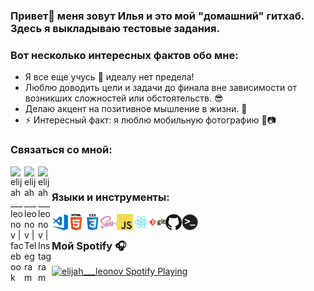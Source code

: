 ### Привет🤚 меня зовут Илья и это мой "домашний" гитхаб. Здесь я выкладываю тестовые задания.
### Вот несколько интересных фактов обо мне:

- Я все еще учусь 🤣 идеалу нет предела!
- Люблю доводить цели и задачи до финала вне зависимости от возникших сложностей или обстоятельств. 😎
- Делаю акцент на позитивное мышление в жизни. 🕺
- ⚡ Интересный факт: я люблю мобильную фотографию 📱📷

### Связаться со мной:

[<img align="left" alt="elijah___leonov | facebook" width="22px" src="https://cdn.jsdelivr.net/npm/simple-icons@v3/icons/facebook.svg" />](https://www.facebook.com/elijah.leonov)
[<img align="left" alt="elijah___leonov | Telegram" width="22px" src="https://cdn.jsdelivr.net/npm/simple-icons@v3/icons/telegram.svg" />](https://t.me/elijah_leonov)
[<img align="left" alt="elijah___leonov | Instagram" width="22px" src="https://cdn.jsdelivr.net/npm/simple-icons@v3/icons/instagram.svg" />](https://www.instagram.com/elijah___leonov/)

<br />

### Языки и инструменты:

<img align="left" alt="Visual Studio Code" width="26px" src="https://raw.githubusercontent.com/github/explore/80688e429a7d4ef2fca1e82350fe8e3517d3494d/topics/visual-studio-code/visual-studio-code.png" />
<img align="left" alt="HTML5" width="26px" src="https://raw.githubusercontent.com/github/explore/80688e429a7d4ef2fca1e82350fe8e3517d3494d/topics/html/html.png" />
<img align="left" alt="CSS3" width="26px" src="https://raw.githubusercontent.com/github/explore/80688e429a7d4ef2fca1e82350fe8e3517d3494d/topics/css/css.png" />
<img align="left" alt="Sass" width="26px" src="https://raw.githubusercontent.com/github/explore/80688e429a7d4ef2fca1e82350fe8e3517d3494d/topics/sass/sass.png" />
<img align="left" alt="JavaScript" width="26px" src="https://raw.githubusercontent.com/github/explore/80688e429a7d4ef2fca1e82350fe8e3517d3494d/topics/javascript/javascript.png" />
<img align="left" alt="React" width="26px" src="https://raw.githubusercontent.com/github/explore/80688e429a7d4ef2fca1e82350fe8e3517d3494d/topics/react/react.png" />
<img align="left" alt="Git" width="26px" src="https://raw.githubusercontent.com/github/explore/80688e429a7d4ef2fca1e82350fe8e3517d3494d/topics/git/git.png" />
<img align="left" alt="GitHub" width="26px" src="https://raw.githubusercontent.com/github/explore/78df643247d429f6cc873026c0622819ad797942/topics/github/github.png" />
<img align="left" alt="Terminal" width="26px" src="https://raw.githubusercontent.com/github/explore/80688e429a7d4ef2fca1e82350fe8e3517d3494d/topics/terminal/terminal.png" />

<br />

### Мой Spotify 🎧

[<img src="https://now-playing-codestackr.vercel.app/api/spotify-playing" alt="elijah___leonov Spotify Playing" width="350" />](https://open.spotify.com/user/c5wkkjkwx7pk4241nj9mu0k1v)
